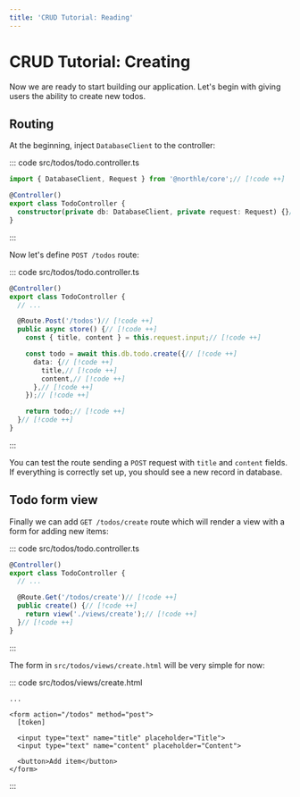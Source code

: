 ```yaml
---
title: 'CRUD Tutorial: Reading'
---
```


# CRUD Tutorial: Creating

Now we are ready to start building our application. Let's begin with giving users the ability to create new todos.

## Routing

At the beginning, inject `DatabaseClient` to the controller:

::: code src/todos/todo.controller.ts
```ts
import { DatabaseClient, Request } from '@northle/core';// [!code ++]

@Controller()
export class TodoController {
  constructor(private db: DatabaseClient, private request: Request) {}// [!code ++]
}
```
:::

Now let's define `POST /todos` route:

::: code src/todos/todo.controller.ts
```ts
@Controller()
export class TodoController {
  // ...

  @Route.Post('/todos')// [!code ++]
  public async store() {// [!code ++]
    const { title, content } = this.request.input;// [!code ++]

    const todo = await this.db.todo.create({// [!code ++]
      data: {// [!code ++]
        title,// [!code ++]
        content,// [!code ++]
      },// [!code ++]
    });// [!code ++]

    return todo;// [!code ++]
  }// [!code ++]
}
```
:::

You can test the route sending a `POST` request with `title` and `content` fields. If everything is correctly set up, you should see a new record in database.

## Todo form view

Finally we can add `GET /todos/create` route which will render a view with a form for adding new items:

::: code src/todos/todo.controller.ts
```ts
@Controller()
export class TodoController {
  // ...

  @Route.Get('/todos/create')// [!code ++]
  public create() {// [!code ++]
    return view('./views/create');// [!code ++]
  }// [!code ++]
}
```
:::

The form in `src/todos/views/create.html` will be very simple for now:

::: code src/todos/views/create.html
```svelte
...

<form action="/todos" method="post">
  [token]

  <input type="text" name="title" placeholder="Title">
  <input type="text" name="content" placeholder="Content">

  <button>Add item</button>
</form>
```
:::
